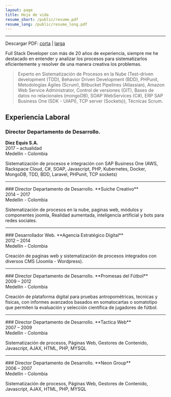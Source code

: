 ```yaml
---
layout: page
title: Hoja de vida
resume_short: /public/resume.pdf
resume_long: /public/resume_long.pdf
---
```


<hr/>
<div id="cf-pdf-down">Descargar PDF: <a href="{{ page.resume_short }}">corta</a>&nbsp;|&nbsp;<a href="{{ page.resume_long }}">larga</a></div>

<p class="message">
Full Stack Developer con más de 20 años de experiencia, siempre me he destacado en entender y analizar los procesos para  sistematizarlos eficientemente y resolver de una manera creativa los problemas. 
</p>

<blockquote>
Experto en Sistematización de Procesos en la Nube (Test-driven development (TDD), Behavior Driven Development (BDD), PHPunit, Metodologías Ágiles (Scrum), Bitbucket Pipelines (Atlassian), Amazon Web Service Administrator, Control de versiones (GIT), Bases de datos no relacionales (mongoDB), SOAP WebServices (C#), ERP SAP Business One (SDK - UIAPI), TCP server (Sockets)), Técnicas Scrum.
</blockquote>

## Experiencia Laboral

### Director Departamento de Desarrollo.
**Diez Equis S.A.**<br>
2017 – actualidad<br>
Medellin - Colombia<br>

Sistematización de procesos e integración con SAP Business One (AWS, Rackspace Cloud, C#, SOAP, Javascript, PHP, Kubernetes, Docker, MongoDB, TDD, BDD, Laravel, PHPunit, TCP sockets)
<hr/>
### Director Departamento de Desarrollo.
**Suiche Creativo**<br>
2014 – 2017<br>
Medellin - Colombia<br>

Sistematización de procesos en la nube, paginas web, módulos y componentes joomla, Realidad aumentada, inteligencia artificial y bots para redes sociales.
<hr/>
### Desarrollador Web.
**Agencia Estratégico Digital**<br>
2012 – 2014<br>
Medellin - Colombia<br>

Creación de paginas web y sistematización de procesos integrados con diversos CMS (Joomla - Wordpress).
<hr/>
### Director Departamento de Desarrollo.
**Promesas del Fútbol**<br>
2009 – 2012<br>
Medellin - Colombia<br>

Creación de plataforma digital para pruebas antropométricas, tecnicas y fisicas, con informes avanzados basados en somatocartas o somatotipo que permiten la evaluación y selección científica de jugadores de fútbol.
<hr>
### Director Departamento de Desarrollo.
**Tactica Web**<br>
2007 – 2009<br>
Medellin - Colombia<br>

Sistematización de procesos, Páginas Web, Gestores de Contenido, Javascript, AJAX, HTML, PHP, MYSQL
<hr>
### Director Departamento de Desarrollo.
**Neon Group**<br>
2006 – 2007<br>
Medellin - Colombia<br>

Sistematización de procesos, Páginas Web, Gestores de Contenido, Javascript, AJAX, HTML, PHP, MYSQL
